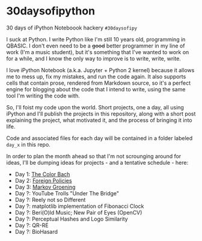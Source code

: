 # 30daysofipython
30 days of iPython Noteboook hackery `#30daysofipy`

I suck at Python. I write Python like I'm still 10 years old, programming in QBASIC. I don't even need to be a ~~good~~ better programmer in my line of work (I'm a music student), but it's something that I've wanted to work on for a while, and I know the only way to improve is to write, write, write.

I love iPython Notebook (a.k.a. Jupyter + Python 2 kernel) because it allows me to mess up, fix my mistakes, and run the code again. It also supports cells that contain prose, rendered from Markdown source, so it's a perfect engine for blogging about the code that I intend to write, using the same tool I'm writing the code with.

So, I'll foist my code upon the world. Short projects, one a day, all using iPython and I'll publish the projects in this repository, along with a short post explaining the project, what motivated it, and the process of bringing it into life.

Code and associated files for each day will be contained in a folder labeled `day_x` in this repo.

In order to plan the month ahead so that I'm not scrounging around for ideas, I'll be dumping ideas for projects - and a tentative schedule - here:

- Day 1: [The Color Bach](https://github.com/eamonnbell/30daysofipython/blob/master/day1/The%20Color%20Bach.ipynb)
- Day 2: [Foreign Policies](https://github.com/eamonnbell/30daysofipython/blob/master/day2/Foreign%20Policies.ipynb)
- Day 3: [Markov Groening](https://github.com/eamonnbell/30daysofipython/blob/master/day3/Markov%20Groening.ipynb)
- Day ?: YouTube Trolls "Under The Bridge"
- Day ?: Reely not so Different
- Day ?: matplotlib implementation of Fibonacci Clock
- Day ?: Beri(O)ld Music; New Pair of Eyes (OpenCV)
- Day ?: Perceptual Hashes and Logo Similarity
- Day ?: QR-RE
- Day ?: BioHasard
